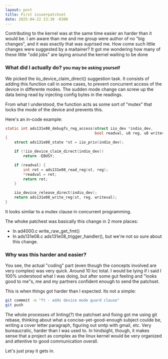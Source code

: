 ```yaml
---
layout: post
title: First issue+patchset
date: 2025-04-22 23:30 -0300
---
```


Contributing to the kernel was at the same time easier an harder than
it would be. I am aware than me and me group were author of no "big 
changes", and it was exactly that was suprised me. How come such little
changes were suggested by a maitainer? It got me wondering how many 
of these little "odd jobs" are laying around the kernel waiting to be
done

### What did I actually do? <small> you may be asking yourself </small>

We picked the iio_device_claim_direct() suggestion task. It consists of
adding this function call in some cases, to prevent concurrent access 
of the device in differente modes. The sudden mode change can screw up
the data being read by injecting config bytes in the readings.

From what I understood, the function acts as some sort of "mutex" that 
locks the mode of the device and prevents this.

Here's an in-code example:

```c
static int ads131e08_debugfs_reg_access(struct iio_dev *indio_dev,
                                        bool readval, u8 reg, u8 writeval)
{
    struct ads131e08_state *st = iio_priv(indio_dev);

    if (!iio_device_claim_direct(indio_dev))
        return -EBUSY;

    if (readval) {
        int ret = ads131e08_read_reg(st, reg);
        *readval = ret;
        return ret;
    }

    iio_device_release_direct(indio_dev);
    return ads131e08_write_reg(st, reg, writeval);
}
```
It looks similar to a mutex clause in concurrent programming. 

The whoke patchest was basically this change in 2 more places: 
 - In ad4000.c write_raw_get_fmt()
 - In ads131e08.c ads131e08_trigger_handler(), but we're not so 
 sure about this change.

### Why was this harder and easier?

You see, the actual "coding" part (even though the concepts involved are
very complex) was very quick. Around 10 loc total. I would be lying if i 
said I 100% understood what I was doing, but after some gut feeling and 
"looks good to me"s, me and my partners confident enough to send the patchset.

This is when things got harder than I expected. Its not a simple:
```bash
git commmit -m "ft - adds device mode guard clause" 
git push
```

The whole processes of linting(?) the patchset and fixing got me using git rebase,
thinking about what a concise-yet-good-enough subject coulde be, writing a cover 
letter paragraph, figuring out smtp with gmail, etc. Very bureaucratic, harder than
I was used to. In hindsight, though, it makes sense that a project as complex as the 
linux kernel would be very organized and attentive to good communication overall.

Let's just pray it gets in.
